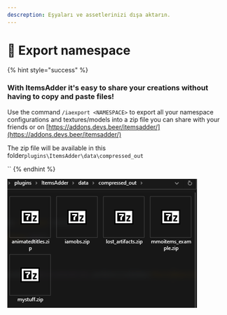 ```yaml
---
descreption: Eşyaları ve assetlerinizi dışa aktarın.
---
```


# 💾 Export namespace

{% hint style="success" %}
### With ItemsAdder it's easy to share your creations without having to copy and paste files!

Use the command `/iaexport <NAMESPACE>` to export all your namespace configurations and textures/models into a zip file you can share with your friends or on [https://addons.devs.beer/itemsadder/](https://addons.devs.beer/itemsadder/)

The zip file will be available in this folder`plugins\ItemsAdder\data\compressed_out`

``
{% endhint %}

![](<../.gitbook/assets/immagine (35).png>)

